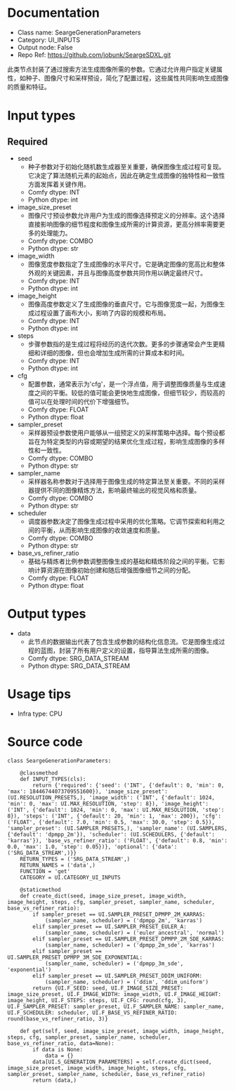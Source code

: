 # Documentation
- Class name: SeargeGenerationParameters
- Category: UI_INPUTS
- Output node: False
- Repo Ref: https://github.com/jobunk/SeargeSDXL.git

此类节点封装了通过搜索方法生成图像所需的参数。它通过允许用户指定关键属性，如种子、图像尺寸和采样预设，简化了配置过程，这些属性共同影响生成图像的质量和特征。

# Input types
## Required
- seed
    - 种子参数对于初始化随机数生成器至关重要，确保图像生成过程可复现。它决定了算法随机元素的起始点，因此在确定生成图像的独特性和一致性方面发挥着关键作用。
    - Comfy dtype: INT
    - Python dtype: int
- image_size_preset
    - 图像尺寸预设参数允许用户为生成的图像选择预定义的分辨率。这个选择直接影响图像的细节程度和图像生成所需的计算资源，更高分辨率需要更多的处理能力。
    - Comfy dtype: COMBO
    - Python dtype: str
- image_width
    - 图像宽度参数指定了生成图像的水平尺寸。它是确定图像的宽高比和整体外观的关键因素，并且与图像高度参数共同作用以确定最终尺寸。
    - Comfy dtype: INT
    - Python dtype: int
- image_height
    - 图像高度参数定义了生成图像的垂直尺寸。它与图像宽度一起，为图像生成过程设置了画布大小，影响了内容的规模和布局。
    - Comfy dtype: INT
    - Python dtype: int
- steps
    - 步骤参数指的是生成过程将经历的迭代次数。更多的步骤通常会产生更精细和详细的图像，但也会增加生成所需的计算成本和时间。
    - Comfy dtype: INT
    - Python dtype: int
- cfg
    - 配置参数，通常表示为'cfg'，是一个浮点值，用于调整图像质量与生成速度之间的平衡。较低的值可能会更快地生成图像，但细节较少，而较高的值可以在处理时间的代价下增强细节。
    - Comfy dtype: FLOAT
    - Python dtype: float
- sampler_preset
    - 采样器预设参数使用户能够从一组预定义的采样策略中选择。每个预设都旨在为特定类型的内容或期望的结果优化生成过程，影响生成图像的多样性和一致性。
    - Comfy dtype: COMBO
    - Python dtype: str
- sampler_name
    - 采样器名称参数对于选择用于图像生成的特定算法至关重要。不同的采样器提供不同的图像精炼方法，影响最终输出的视觉风格和质量。
    - Comfy dtype: COMBO
    - Python dtype: str
- scheduler
    - 调度器参数决定了图像生成过程中采用的优化策略。它调节探索和利用之间的平衡，从而影响生成图像的收敛速度和质量。
    - Comfy dtype: COMBO
    - Python dtype: str
- base_vs_refiner_ratio
    - 基础与精炼者比例参数调整图像生成的基础和精炼阶段之间的平衡。它影响计算资源在图像初始创建和随后增强图像细节之间的分配。
    - Comfy dtype: FLOAT
    - Python dtype: float

# Output types
- data
    - 此节点的数据输出代表了包含生成参数的结构化信息流。它是图像生成过程的蓝图，封装了所有用户定义的设置，指导算法生成所需的图像。
    - Comfy dtype: SRG_DATA_STREAM
    - Python dtype: SRG_DATA_STREAM

# Usage tips
- Infra type: CPU

# Source code
```
class SeargeGenerationParameters:

    @classmethod
    def INPUT_TYPES(cls):
        return {'required': {'seed': ('INT', {'default': 0, 'min': 0, 'max': 18446744073709551600}), 'image_size_preset': (UI.RESOLUTION_PRESETS,), 'image_width': ('INT', {'default': 1024, 'min': 0, 'max': UI.MAX_RESOLUTION, 'step': 8}), 'image_height': ('INT', {'default': 1024, 'min': 0, 'max': UI.MAX_RESOLUTION, 'step': 8}), 'steps': ('INT', {'default': 20, 'min': 1, 'max': 200}), 'cfg': ('FLOAT', {'default': 7.0, 'min': 0.5, 'max': 30.0, 'step': 0.5}), 'sampler_preset': (UI.SAMPLER_PRESETS,), 'sampler_name': (UI.SAMPLERS, {'default': 'dpmpp_2m'}), 'scheduler': (UI.SCHEDULERS, {'default': 'karras'}), 'base_vs_refiner_ratio': ('FLOAT', {'default': 0.8, 'min': 0.0, 'max': 1.0, 'step': 0.05})}, 'optional': {'data': ('SRG_DATA_STREAM',)}}
    RETURN_TYPES = ('SRG_DATA_STREAM',)
    RETURN_NAMES = ('data',)
    FUNCTION = 'get'
    CATEGORY = UI.CATEGORY_UI_INPUTS

    @staticmethod
    def create_dict(seed, image_size_preset, image_width, image_height, steps, cfg, sampler_preset, sampler_name, scheduler, base_vs_refiner_ratio):
        if sampler_preset == UI.SAMPLER_PRESET_DPMPP_2M_KARRAS:
            (sampler_name, scheduler) = ('dpmpp_2m', 'karras')
        elif sampler_preset == UI.SAMPLER_PRESET_EULER_A:
            (sampler_name, scheduler) = ('euler_ancestral', 'normal')
        elif sampler_preset == UI.SAMPLER_PRESET_DPMPP_2M_SDE_KARRAS:
            (sampler_name, scheduler) = ('dpmpp_2m_sde', 'karras')
        elif sampler_preset == UI.SAMPLER_PRESET_DPMPP_3M_SDE_EXPONENTIAL:
            (sampler_name, scheduler) = ('dpmpp_3m_sde', 'exponential')
        elif sampler_preset == UI.SAMPLER_PRESET_DDIM_UNIFORM:
            (sampler_name, scheduler) = ('ddim', 'ddim_uniform')
        return {UI.F_SEED: seed, UI.F_IMAGE_SIZE_PRESET: image_size_preset, UI.F_IMAGE_WIDTH: image_width, UI.F_IMAGE_HEIGHT: image_height, UI.F_STEPS: steps, UI.F_CFG: round(cfg, 3), UI.F_SAMPLER_PRESET: sampler_preset, UI.F_SAMPLER_NAME: sampler_name, UI.F_SCHEDULER: scheduler, UI.F_BASE_VS_REFINER_RATIO: round(base_vs_refiner_ratio, 3)}

    def get(self, seed, image_size_preset, image_width, image_height, steps, cfg, sampler_preset, sampler_name, scheduler, base_vs_refiner_ratio, data=None):
        if data is None:
            data = {}
        data[UI.S_GENERATION_PARAMETERS] = self.create_dict(seed, image_size_preset, image_width, image_height, steps, cfg, sampler_preset, sampler_name, scheduler, base_vs_refiner_ratio)
        return (data,)
```